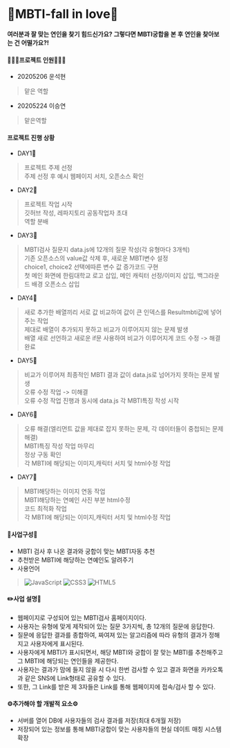 # 💑MBTI-fall in love💑
__여러분과 잘 맞는 연인을 찾기 힘드신가요? 그렇다면 MBTI궁합을 본 후 연인을 찾아보는 건 어떨가요?!__

#### 🧑‍🤝‍🧑프로젝트 인원🧑‍🤝‍🧑
* 20205206 운석현
> 맡은 역할 
* 20205224 이승연
> 맡은역할

#### 프로젝트 진행 상황
* DAY1📆<br>
> 프로젝트 주제 선정<br>
> 주제 선정 후 예시 웹페이지 서치, 오픈소스 확인<br>
* DAY2📆<br>
> 프로젝트 작업 시작<br>
> 깃허브 작성, 레파지토리 공동작업자 초대<br>
> 역할 분배<br>
* DAY3📆<br>
> MBTI검사 질문지 data.js에 12개의 질문 작성(각 유형마다 3개씩)<br>
> 기존 오픈소스의 value값 삭제 후, 새로운 MBTI변수 설정<br>
> choice1, choice2 선택에따른 변수 값 증가코드 구현<br>
> 첫 메인 화면에 한림대학교 로고 삽입, 메인 캐릭터 선정/이미지 삽입, 백그라운드 배경 오픈소스 삽입<br>
* DAY4📆<br>
> 새로 추가한 배열끼리 서로 값 비교하여 값이 큰 인덱스를 Resultmbti값에 넣어주는 작업<br>
> 제대로 배열이 추가되지 못하고 비교가 이루어지지 않는 문제 발생<br>
> 배열 새로 선언하고 새로운 if문 사용하여 비교가 이루어지게 코드 수정 -> 해결 완료 <br>
* DAY5📆<br>
> 비교가 이루어져 최종적인 MBTI 결과 값이 data.js로 넘어가지 못하는 문제 발생<br>
> 오류 수정 작업 -> 미해결 <br>
> 오류 수정 작업 진행과 동시에 data.js 각 MBTI특징 작성 시작
* DAY6📆<br>
> 오류 해결(엘리먼트 값을 제대로 잡지 못하는 문제, 각 데이터들이 중첩되는 문제 해결)<br>
> MBTI특징 작성 작업 마무리<br>
> 정상 구동 확인<br>
> 각 MBTI에 해당되는 이미지,캐릭터 서치 및 html수정 작업<br>
* DAY7📆<br>
> MBTI해당하는 이미지 연동 작업<br>
> MBTI해당하는 연예인 사진 부분 html수정<br>
> 코드 최적화 작업<br>
> 각 MBTI에 해당되는 이미지,캐릭터 서치 및 html수정 작업<br>
#### 📓사업구성📓
* MBTI 검사 후 나온 결과와 궁합이 맞는 MBTI자동 추천</br>
* 추천받은 MBTI에 해당하는 연예인도 알려주기</br>
* 사용언어
> ![JavaScript](https://img.shields.io/badge/javascript-%23323330.svg?style=for-the-badge&logo=javascript&logoColor=%23F7DF1E)
> ![CSS3](https://img.shields.io/badge/css3-%231572B6.svg?style=for-the-badge&logo=css3&logoColor=white)
> ![HTML5](https://img.shields.io/badge/html5-%23E34F26.svg?style=for-the-badge&logo=html5&logoColor=white)

#### ✏️사업 설명📝
  * 웹페이지로 구성되어 있는 MBTI검사 홈페이지이다. 
  * 사용자는 유형에 맞게 제작되어 있는 질문 3가지씩, 총 12개의 질문에 응답한다.
  * 질문에 응답한 결과를 종합하여, 짜여져 있는 알고리즘에 따라 유형의 결과가 정해지고 사용자에게 표시된다.
  * 사용자에게 MBTI가 표시되면서, 해당 MBTI와 궁합이 잘 맞는 MBTI를 추천해주고 그 MBTI에 해당되는 연인들을 제공한다.
  * 사용자는 결과가 맘에 들지 않을 시 다시 한번 검사할 수 있고 결과 화면을 카카오톡과 같은 SNS에 Link형태로 공유할 수 있다.
  * 또한, 그 Link를 받은 제 3자들은 Link를 통해 웹페이지에 접속/검사 할 수 있다.

#### ⚙️추가해야 할 개발적 요소⚙️
* 서버를 열어 DB에 사용자들의 검사 결과를 저장(최대 6개월 저장)
* 저장되어 있는 정보를 통해 MBTI궁합이 맞는 사용자들의 현실 데이트 매칭 시스템 확장
